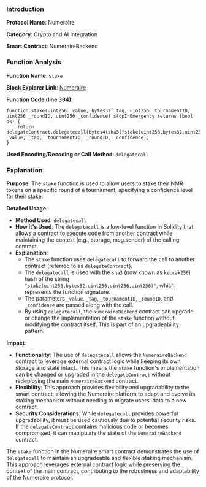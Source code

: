 ### Introduction

**Protocol Name**: Numeraire

**Category**: Crypto and AI Integration

**Smart Contract**: NumeraireBackend

### Function Analysis

**Function Name**: `stake`

**Block Explorer Link**: [Numeraire](https://etherscan.io/token/0x1776e1F26f98b1A5dF9cD347953a26dd3Cb46671#code)

**Function Code (line 384)**:
```solidity
function stake(uint256 _value, bytes32 _tag, uint256 _tournamentID, uint256 _roundID, uint256 _confidence) stopInEmergency returns (bool ok) {
    return delegateContract.delegatecall(bytes4(sha3("stake(uint256,bytes32,uint256,uint256,uint256)")), _value, _tag, _tournamentID, _roundID, _confidence);
}
```
**Used Encoding/Decoding or Call Method**: `delegatecall`

### Explanation

**Purpose**: The `stake` function is used to allow users to stake their NMR tokens on a specific round of a tournament, specifying a confidence level for their stake.

**Detailed Usage**:

-   **Method Used**: `delegatecall`
-   **How It's Used**: The `delegatecall` is a low-level function in Solidity that allows a contract to execute code from another contract while maintaining the context (e.g., storage, msg.sender) of the calling contract.
-   **Explanation**:
    -   The `stake` function uses `delegatecall` to forward the call to another contract (referred to as `delegateContract`).
    -   The `delegatecall` is used with the `sha3` (now known as `keccak256`) hash of the string `"stake(uint256,bytes32,uint256,uint256,uint256)"`, which represents the function signature.
    -   The parameters `_value`, `_tag`, `_tournamentID`, `_roundID`, and `_confidence` are passed along with the call.
    -   By using `delegatecall`, the `NumeraireBackend` contract can upgrade or change the implementation of the `stake` function without modifying the contract itself. This is part of an upgradeability pattern.

**Impact**:

-   **Functionality**: The use of `delegatecall` allows the `NumeraireBackend` contract to leverage external contract logic while keeping its own storage and state intact. This means the `stake` function's implementation can be changed or upgraded in the `delegateContract` without redeploying the main `NumeraireBackend` contract.
-   **Flexibility**: This approach provides flexibility and upgradability to the smart contract, allowing the Numeraire platform to adapt and evolve its staking mechanism without needing to migrate users' data to a new contract.
-   **Security Considerations**: While `delegatecall` provides powerful upgradability, it must be used cautiously due to potential security risks. If the `delegateContract` contains malicious code or becomes compromised, it can manipulate the state of the `NumeraireBackend` contract.

The `stake` function in the Numeraire smart contract demonstrates the use of `delegatecall` to maintain an upgradeable and flexible staking mechanism. This approach leverages external contract logic while preserving the context of the main contract, contributing to the robustness and adaptability of the Numeraire protocol.
